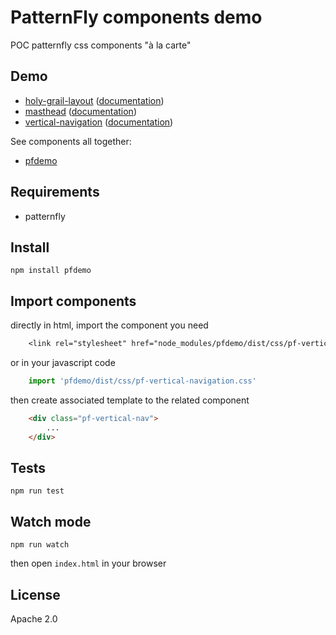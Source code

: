 # PatternFly components demo

POC patternfly css components "à la carte"

## Demo

 * [holy-grail-layout](https://rawgit.com/guillaumevincent/pfdemo/master/holy-grail-layout/index.html) ([documentation](/holy-grail-layout))
 * [masthead](https://rawgit.com/guillaumevincent/pfdemo/master/masthead/index.html) ([documentation](/masthead))
 * [vertical-navigation](https://rawgit.com/guillaumevincent/pfdemo/master/vertical-navigation/index.html) ([documentation](/vertical-navigation))

See components all together:

 * [pfdemo](https://rawgit.com/guillaumevincent/pfdemo/master/index.html)

## Requirements

 * patternfly

## Install

    npm install pfdemo
    
## Import components

directly in html, import the component you need

```css
    <link rel="stylesheet" href="node_modules/pfdemo/dist/css/pf-vertical-navigation.css">
```

or in your javascript code

```javascript
    import 'pfdemo/dist/css/pf-vertical-navigation.css'
```

then create associated template to the related component

```html
    <div class="pf-vertical-nav">
        ...
    </div> 
```

## Tests

    npm run test
    
## Watch mode

    npm run watch

then open `index.html` in your browser
 
## License

Apache 2.0